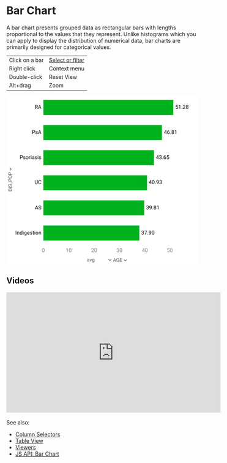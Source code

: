 <!-- TITLE: Bar Chart -->
<!-- SUBTITLE: -->

# Bar Chart

A bar chart presents grouped data as rectangular bars with lengths proportional to the values that
they represent. Unlike histograms which you can apply to display the distribution of numerical data, bar charts are primarily designed for categorical values.

|                 |              |
|-----------------|--------------|
| Click on a bar  | [Select or filter](../viewers.md#select-or-filter) |
| Right click     | Context menu |
| Double-click    | Reset View |
| Alt+drag        | Zoom   |


![Bar Chart](../../uploads/viewers/bar-chart.png "Bar Chart") 

## Videos

<iframe width="560" height="315" src="https://www.youtube.com/embed/7MBXWzdC0-I?start=684" frameborder="0" allow="accelerometer; autoplay; clipboard-write; encrypted-media; gyroscope; picture-in-picture" allowfullscreen></iframe>

See also: 
  
* [Column Selectors](column-selectors.md)
* [Table View](../../overview/table-view.md)
* [Viewers](../viewers.md)
* [JS API: Bar Chart](https://public.datagrok.ai/js/samples/ui/viewers/types/bar-chart)
  
